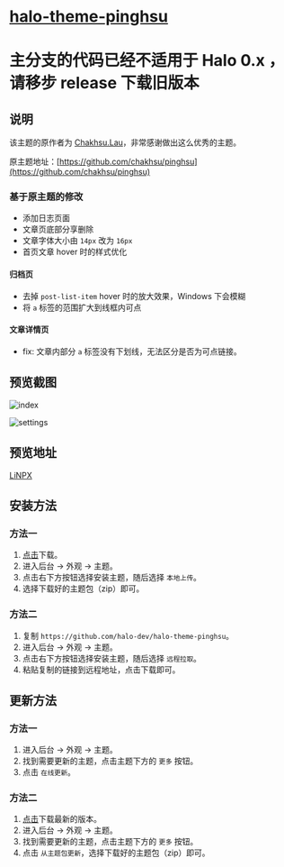 <h1><a href="https://github.com/halo-dev" target="_blank">halo-theme-pinghsu</a></h1>

# 主分支的代码已经不适用于 Halo 0.x ，请移步 release 下载旧版本

## 说明

该主题的原作者为 [Chakhsu.Lau](https://www.linpx.com)，非常感谢做出这么优秀的主题。

原主题地址：[https://github.com/chakhsu/pinghsu](https://github.com/chakhsu/pinghsu)

### 基于原主题的修改

-   添加日志页面
-   文章页底部分享删除
-   文章字体大小由 `14px` 改为 `16px`
-   首页文章 hover 时的样式优化

#### 归档页

-   去掉 `post-list-item` hover 时的放大效果，Windows 下会模糊
-   将 `a` 标签的范围扩大到线框内可点

#### 文章详情页
- fix: 文章内部分 `a` 标签没有下划线，无法区分是否为可点链接。

## 预览截图

![index](https://i.loli.net/2019/05/29/5ced6f2c7483923398.png)

![settings](https://i.loli.net/2019/05/29/5ced6f2c80e2066655.png)

## 预览地址

[LiNPX](https://www.linpx.com/)

## 安装方法

### 方法一

1. [点击](https://github.com/halo-dev/halo-theme-pinghsu/archive/master.zip)下载。
2. 进入后台 -> 外观 -> 主题。
3. 点击右下方按钮选择安装主题，随后选择 `本地上传`。
4. 选择下载好的主题包（zip）即可。

### 方法二

1. 复制 `https://github.com/halo-dev/halo-theme-pinghsu`。
2. 进入后台 -> 外观 -> 主题。
3. 点击右下方按钮选择安装主题，随后选择 `远程拉取`。
4. 粘贴复制的链接到远程地址，点击下载即可。

## 更新方法

### 方法一

1. 进入后台 -> 外观 -> 主题。
2. 找到需要更新的主题，点击主题下方的 `更多` 按钮。
3. 点击 `在线更新`。

### 方法二

1. [点击](https://github.com/halo-dev/halo-theme-pinghsu/archive/master.zip)下载最新的版本。
2. 进入后台 -> 外观 -> 主题。
3. 找到需要更新的主题，点击主题下方的 `更多` 按钮。
4. 点击 `从主题包更新`，选择下载好的主题包（zip）即可。
